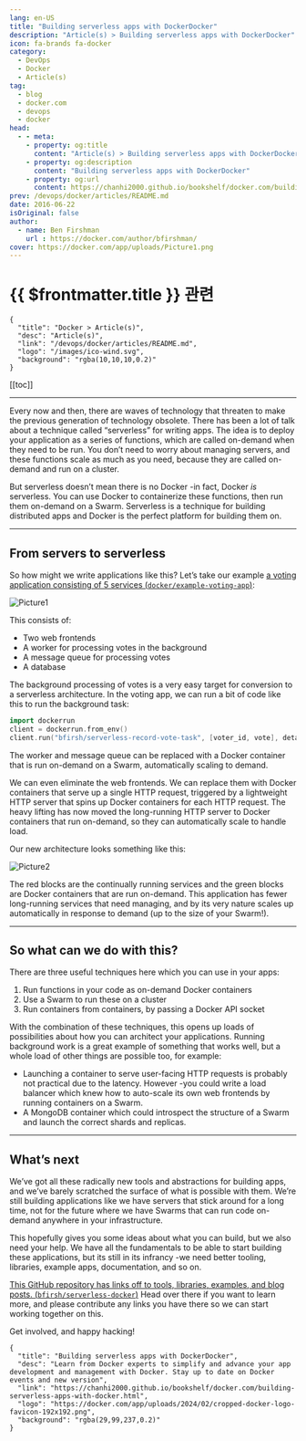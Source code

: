 ```yaml
---
lang: en-US
title: "Building serverless apps with DockerDocker"
description: "Article(s) > Building serverless apps with DockerDocker"
icon: fa-brands fa-docker
category:
  - DevOps
  - Docker
  - Article(s)
tag:
  - blog
  - docker.com
  - devops
  - docker
head:
  - - meta:
    - property: og:title
      content: "Article(s) > Building serverless apps with DockerDocker"
    - property: og:description
      content: "Building serverless apps with DockerDocker"
    - property: og:url
      content: https://chanhi2000.github.io/bookshelf/docker.com/building-serverless-apps-with-docker.html
prev: /devops/docker/articles/README.md
date: 2016-06-22
isOriginal: false
author:
  - name: Ben Firshman
    url : https://docker.com/author/bfirshman/
cover: https://docker.com/app/uploads/Picture1.png
---
```


# {{ $frontmatter.title }} 관련

```component VPCard
{
  "title": "Docker > Article(s)",
  "desc": "Article(s)",
  "link": "/devops/docker/articles/README.md",
  "logo": "/images/ico-wind.svg",
  "background": "rgba(10,10,10,0.2)"
}
```

[[toc]]

---

<SiteInfo
  name="Building serverless apps with DockerDocker"
  desc="Learn from Docker experts to simplify and advance your app development and management with Docker. Stay up to date on Docker events and new version"
  url="https://docker.com/blog/building-serverless-apps-with-docker"
  logo="https://docker.com/app/uploads/2024/02/cropped-docker-logo-favicon-192x192.png"
  preview="https://docker.com/app/uploads/Picture1.png"/>

Every now and then, there are waves of technology that threaten to make the previous generation of technology obsolete. There has been a lot of talk about a technique called “serverless” for writing apps. The idea is to deploy your application as a series of functions, which are called on-demand when they need to be run. You don’t need to worry about managing servers, and these functions scale as much as you need, because they are called on-demand and run on a cluster.

But serverless doesn’t mean there is no Docker -in fact, Docker *is* serverless. You can use Docker to containerize these functions, then run them on-demand on a Swarm. Serverless is a technique for building distributed apps and Docker is the perfect platform for building them on.

---

## From servers to serverless

So how might we write applications like this? Let’s take our example [a voting application consisting of 5 services (<FontIcon icon="iconfont icon-github"/>`docker/example-voting-app`)](https://github.com/docker/example-voting-app):

![Picture1](https://docker.com/app/uploads/Picture1.png)

This consists of:

- Two web frontends
- A worker for processing votes in the background
- A message queue for processing votes
- A database

The background processing of votes is a very easy target for conversion to a serverless architecture. In the voting app, we can run a bit of code like this to run the background task:

```go
import dockerrun
client = dockerrun.from_env()
client.run("bfirsh/serverless-record-vote-task", [voter_id, vote], detach=True)
```

The worker and message queue can be replaced with a Docker container that is run on-demand on a Swarm, automatically scaling to demand.

We can even eliminate the web frontends. We can replace them with Docker containers that serve up a single HTTP request, triggered by a lightweight HTTP server that spins up Docker containers for each HTTP request. The heavy lifting has now moved the long-running HTTP server to Docker containers that run on-demand, so they can automatically scale to handle load.

Our new architecture looks something like this:

![Picture2](https://docker.com/app/uploads/Picture2.png)

The red blocks are the continually running services and the green blocks are Docker containers that are run on-demand. This application has fewer long-running services that need managing, and by its very nature scales up automatically in response to demand (up to the size of your Swarm!).

---

## So what can we do with this?

There are three useful techniques here which you can use in your apps:

1. Run functions in your code as on-demand Docker containers
2. Use a Swarm to run these on a cluster
3. Run containers from containers, by passing a Docker API socket

With the combination of these techniques, this opens up loads of possibilities about how you can architect your applications. Running background work is a great example of something that works well, but a whole load of other things are possible too, for example:

- Launching a container to serve user-facing HTTP requests is probably not practical due to the latency. However -you could write a load balancer which knew how to auto-scale its own web frontends by running containers on a Swarm.
- A MongoDB container which could introspect the structure of a Swarm and launch the correct shards and replicas.

---

## What’s next

We’ve got all these radically new tools and abstractions for building apps, and we’ve barely scratched the surface of what is possible with them. We’re still building applications like we have servers that stick around for a long time, not for the future where we have Swarms that can run code on-demand anywhere in your infrastructure.

This hopefully gives you some ideas about what you can build, but we also need your help. We have all the fundamentals to be able to start building these applications, but its still in its infrancy -we need better tooling, libraries, example apps, documentation, and so on.

[This GitHub repository has links off to tools, libraries, examples, and blog posts. (<FontIcon icon="iconfont icon-github"/>`bfirsh/serverless-docker`)](https://github.com/bfirsh/serverless-docker) Head over there if you want to learn more, and please contribute any links you have there so we can start working together on this.

Get involved, and happy hacking!

<!-- TODO: add ARTICLE CARD -->
```component VPCard
{
  "title": "Building serverless apps with DockerDocker",
  "desc": "Learn from Docker experts to simplify and advance your app development and management with Docker. Stay up to date on Docker events and new version",
  "link": "https://chanhi2000.github.io/bookshelf/docker.com/building-serverless-apps-with-docker.html",
  "logo": "https://docker.com/app/uploads/2024/02/cropped-docker-logo-favicon-192x192.png",
  "background": "rgba(29,99,237,0.2)"
}
```
